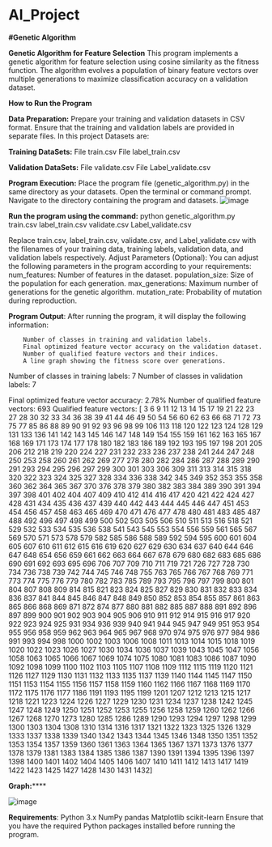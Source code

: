 # AI_Project
**#Genetic Algorithm**

**Genetic Algorithm for Feature Selection**
This program implements a genetic algorithm for feature selection using cosine similarity as the fitness function. The algorithm evolves a population of binary feature vectors over multiple generations to maximize classification accuracy on a validation dataset.

**How to Run the Program**

**Data Preparation:**
Prepare your training and validation datasets in CSV format.
Ensure that the training and validation labels are provided in separate files.
In this project Datasets are: 

 **Training DataSets:**
  File train.csv 
  File label_train.csv 
  
  **Validation DataSets:**
  File validate.csv 
  File Label_validate.csv
  
**Program Execution:**
Place the program file (genetic_algorithm.py) in the same directory as your datasets.
Open the terminal or command prompt.
Navigate to the directory containing the program and datasets.
![image](https://github.com/SreeSus-1/AI_Project/assets/164704978/aa0137fd-67f4-46d1-8f29-635bfd3b200c)

**Run the program using the command:**
      python genetic_algorithm.py train.csv label_train.csv validate.csv Label_validate.csv


Replace train.csv, label_train.csv, validate.csv, and Label_validate.csv with the filenames of your training data, training labels, validation data, and validation labels respectively.
Adjust Parameters (Optional):
You can adjust the following parameters in the program according to your requirements:
num_features: Number of features in the dataset.
population_size: Size of the population for each generation.
max_generations: Maximum number of generations for the genetic algorithm.
mutation_rate: Probability of mutation during reproduction.


**Program Output**:
After running the program, it will display the following information:

        Number of classes in training and validation labels.
        Final optimized feature vector accuracy on the validation dataset.
        Number of qualified feature vectors and their indices.
        A line graph showing the fitness score over generations.

Number of classes in training labels: 7
Number of classes in validation labels: 7

Final optimized feature vector accuracy: 2.78%
Number of qualified feature vectors: 693
Qualified feature vectors: [   3    6    9   11   12   13   14   15   17   19   21   22   23   27
   28   30   32   33   34   36   38   39   41   44   46   49   50   54
   56   60   62   63   66   68   71   72   73   75   77   85   86   88
   89   90   91   92   93   96   98   99  106  113  118  120  122  123
  124  128  129  131  133  136  141  142  143  145  146  147  148  149
  154  155  159  161  162  163  165  167  168  169  171  173  174  177
  178  180  182  183  186  189  192  193  195  197  198  201  205  206
  212  218  219  220  224  227  231  232  233  236  237  238  241  244
  247  248  250  253  258  260  261  262  269  277  278  280  282  284
  286  287  288  289  290  291  293  294  295  296  297  299  300  301
  303  306  309  311  313  314  315  318  320  322  323  324  325  327
  328  334  336  338  342  345  349  352  353  355  358  360  362  364
  365  367  370  376  378  379  380  382  383  384  389  390  391  394
  397  398  401  402  404  407  409  410  412  414  416  417  420  421
  422  424  427  428  431  434  435  436  437  439  440  442  443  444
  445  446  447  451  453  454  456  457  458  463  465  469  470  471
  476  477  478  480  481  483  485  487  488  492  496  497  498  499
  500  502  503  505  506  510  511  513  516  518  521  529  532  533
  534  535  536  538  541  543  545  553  554  556  559  561  565  567
  569  570  571  573  578  579  582  585  586  588  589  592  594  595
  600  601  604  605  607  610  611  612  615  616  619  620  627  629
  630  634  637  640  644  646  647  648  654  656  659  661  662  663
  664  667  678  679  680  682  683  685  686  690  691  692  693  695
  696  706  707  709  710  711  719  721  726  727  728  730  734  736
  738  739  742  744  745  746  748  755  763  765  766  767  768  769
  771  773  774  775  776  779  780  782  783  785  789  793  795  796
  797  799  800  801  804  807  808  809  814  815  821  823  824  825
  827  829  830  831  832  833  834  836  837  841  844  845  846  847
  848  849  850  852  853  854  855  857  861  863  865  866  868  869
  871  872  874  877  880  881  882  885  887  888  891  892  896  897
  899  900  901  902  903  904  905  906  910  911  912  914  915  916
  917  920  922  923  924  925  931  934  936  939  940  941  944  945
  947  949  951  953  954  955  956  958  959  962  963  964  965  967
  968  970  974  975  976  977  984  986  991  993  994  998 1000 1002
 1003 1006 1008 1011 1013 1014 1015 1018 1019 1020 1022 1023 1026 1027
 1030 1034 1036 1037 1039 1043 1045 1047 1056 1058 1063 1065 1066 1067
 1069 1074 1075 1080 1081 1083 1086 1087 1090 1092 1098 1099 1100 1102
 1103 1105 1107 1108 1109 1112 1115 1119 1120 1121 1126 1127 1129 1130
 1131 1132 1133 1135 1137 1139 1140 1144 1145 1147 1150 1151 1153 1154
 1155 1156 1157 1158 1159 1160 1162 1166 1167 1168 1169 1170 1172 1175
 1176 1177 1186 1191 1193 1195 1199 1201 1207 1212 1213 1215 1217 1218
 1221 1223 1224 1226 1227 1229 1230 1231 1234 1237 1238 1242 1245 1247
 1248 1249 1250 1251 1252 1253 1255 1256 1258 1259 1260 1262 1266 1267
 1268 1270 1273 1280 1285 1286 1289 1290 1293 1294 1297 1298 1299 1300
 1303 1304 1308 1310 1314 1316 1317 1321 1322 1323 1325 1326 1329 1333
 1337 1338 1339 1340 1342 1343 1344 1345 1346 1348 1350 1351 1352 1353
 1354 1357 1359 1360 1361 1363 1364 1365 1367 1371 1373 1376 1377 1378
 1379 1381 1383 1384 1385 1386 1387 1390 1391 1394 1395 1396 1397 1398
 1400 1401 1402 1404 1405 1406 1407 1410 1411 1412 1413 1417 1419 1422
 1423 1425 1427 1428 1430 1431 1432]

**Graph:******

![image](https://github.com/SreeSus-1/AI_Project/assets/164704978/8fbb0c05-df53-4d4c-be6f-acad39d83658)


**Requirements**:
  Python 3.x
  NumPy
  pandas
  Matplotlib
  scikit-learn
Ensure that you have the required Python packages installed before running the program.
